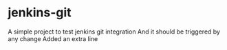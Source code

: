 # jenkins-git
A simple project to test jenkins git integration
And it should be triggered by any change
Added an extra line 
